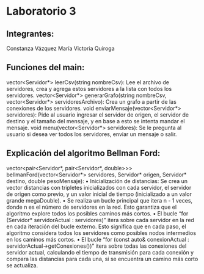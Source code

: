 # Laboratorio 3

## Integrantes:
Constanza Vázquez
María Victoria Quiroga

## Funciones del main:
vector<Servidor*> leerCsv(string nombreCsv): Lee el archivo de servidores, crea y agrega estos servidores a la lista con todos los servidores.
vector<Servidor*> generarGrafo(string nombreCsv, vector<Servidor*> servidoresArchivo): Crea un grafo a partir de las conexiones de los servidores.
void enviarMensaje(vector<Servidor*> servidores): Pide al usuario ingresar el servidor de origen, el servidor de destino y el tamaño del mensaje, y en base a esto se intenta mandar el mensaje.
void menu(vector<Servidor*> servidores): Se le pregunta al usuario si desea ver todos los servidores, enviar un mensaje o salir.

## Explicación del algoritmo Bellman Ford:
vector<pair<Servidor*, pair<Servidor*, double>>> bellmanFord(vector<Servidor*> servidores, Servidor* origen, Servidor* destino, double pesoMensaje):
•	Inicialización de distancias: Se crea un vector distancias con tripletes inicializados con cada servidor, el servidor de origen como previo, y un valor inicial de tiempo (inicializado a un valor grande megaDouble).
•	Se realiza un bucle principal que itera n - 1 veces, donde n es el número de servidores en la red. Esto garantiza que el algoritmo explore todos los posibles caminos más cortos.
•	El bucle “for (Servidor* servidorActual : servidores)” itera sobre cada servidor en la red en cada iteración del bucle externo. Esto significa que en cada paso, el algoritmo considera todos los servidores como posibles nodos intermedios en los caminos más cortos.
•	El bucle “for (const auto& conexionActual : servidorActual->getConexiones())” itera sobre todas las conexiones del servidor actual, calculando el tiempo de transmisión para cada conexión y compara las distancias para cada una, si se encuentra un camino más corto se actualiza.
